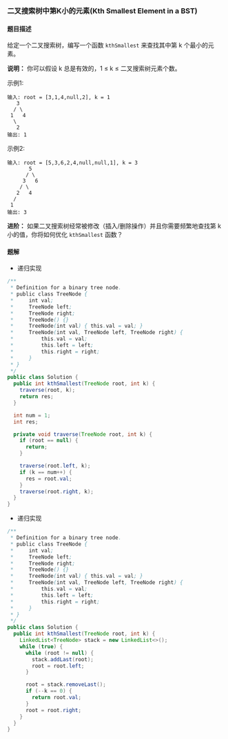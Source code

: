 ### 二叉搜索树中第K小的元素(Kth Smallest Element in a BST)

#### 题目描述

给定一个二叉搜索树，编写一个函数 `kthSmallest` 来查找其中第 k 个最小的元素。

**说明：**
你可以假设 k 总是有效的，1 ≤ k ≤ 二叉搜索树元素个数。

示例1:

```
输入: root = [3,1,4,null,2], k = 1
   3
  / \
 1   4
  \
   2
输出: 1
```

示例2:

```
输入: root = [5,3,6,2,4,null,null,1], k = 3
       5
      / \
     3   6
    / \
   2   4
  /
 1
输出: 3
```

**进阶：**
如果二叉搜索树经常被修改（插入/删除操作）并且你需要频繁地查找第 k 小的值，你将如何优化 `kthSmallest` 函数？

#### 题解

- 递归实现

```java
/**
 * Definition for a binary tree node.
 * public class TreeNode {
 *     int val;
 *     TreeNode left;
 *     TreeNode right;
 *     TreeNode() {}
 *     TreeNode(int val) { this.val = val; }
 *     TreeNode(int val, TreeNode left, TreeNode right) {
 *         this.val = val;
 *         this.left = left;
 *         this.right = right;
 *     }
 * }
 */
public class Solution {
  public int kthSmallest(TreeNode root, int k) {
    traverse(root, k);
    return res;
  }

  int num = 1;
  int res;

  private void traverse(TreeNode root, int k) {
    if (root == null) {
      return;
    }

    traverse(root.left, k);
    if (k == num++) {
      res = root.val;
    }
    traverse(root.right, k);
  }
}
```

- 递归实现

```java
/**
 * Definition for a binary tree node.
 * public class TreeNode {
 *     int val;
 *     TreeNode left;
 *     TreeNode right;
 *     TreeNode() {}
 *     TreeNode(int val) { this.val = val; }
 *     TreeNode(int val, TreeNode left, TreeNode right) {
 *         this.val = val;
 *         this.left = left;
 *         this.right = right;
 *     }
 * }
 */
public class Solution {
  public int kthSmallest(TreeNode root, int k) {
    LinkedList<TreeNode> stack = new LinkedList<>();
    while (true) {
      while (root != null) {
        stack.addLast(root);
        root = root.left;
      }

      root = stack.removeLast();
      if (--k == 0) {
        return root.val;
      }
      root = root.right;
    }
  }
}
```
